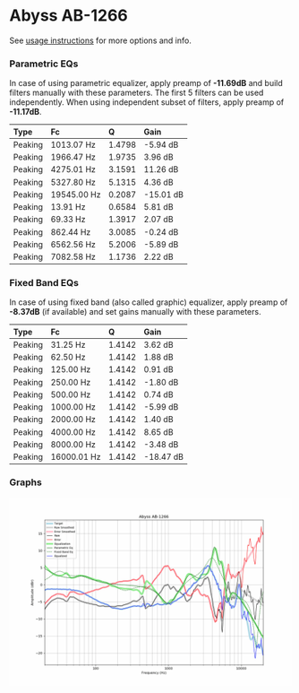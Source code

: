 # Abyss AB-1266
See [usage instructions](https://github.com/jaakkopasanen/AutoEq#usage) for more options and info.

### Parametric EQs
In case of using parametric equalizer, apply preamp of **-11.69dB** and build filters manually
with these parameters. The first 5 filters can be used independently.
When using independent subset of filters, apply preamp of **-11.17dB**.

| Type    | Fc          |      Q | Gain      |
|:--------|:------------|:-------|:----------|
| Peaking | 1013.07 Hz  | 1.4798 | -5.94 dB  |
| Peaking | 1966.47 Hz  | 1.9735 | 3.96 dB   |
| Peaking | 4275.01 Hz  | 3.1591 | 11.26 dB  |
| Peaking | 5327.80 Hz  | 5.1315 | 4.36 dB   |
| Peaking | 19545.00 Hz | 0.2087 | -15.01 dB |
| Peaking | 13.91 Hz    | 0.6584 | 5.81 dB   |
| Peaking | 69.33 Hz    | 1.3917 | 2.07 dB   |
| Peaking | 862.44 Hz   | 3.0085 | -0.24 dB  |
| Peaking | 6562.56 Hz  | 5.2006 | -5.89 dB  |
| Peaking | 7082.58 Hz  | 1.1736 | 2.22 dB   |

### Fixed Band EQs
In case of using fixed band (also called graphic) equalizer, apply preamp of **-8.37dB**
(if available) and set gains manually with these parameters.

| Type    | Fc          |      Q | Gain      |
|:--------|:------------|:-------|:----------|
| Peaking | 31.25 Hz    | 1.4142 | 3.62 dB   |
| Peaking | 62.50 Hz    | 1.4142 | 1.88 dB   |
| Peaking | 125.00 Hz   | 1.4142 | 0.91 dB   |
| Peaking | 250.00 Hz   | 1.4142 | -1.80 dB  |
| Peaking | 500.00 Hz   | 1.4142 | 0.74 dB   |
| Peaking | 1000.00 Hz  | 1.4142 | -5.99 dB  |
| Peaking | 2000.00 Hz  | 1.4142 | 1.40 dB   |
| Peaking | 4000.00 Hz  | 1.4142 | 8.65 dB   |
| Peaking | 8000.00 Hz  | 1.4142 | -3.48 dB  |
| Peaking | 16000.01 Hz | 1.4142 | -18.47 dB |

### Graphs
![](./Abyss%20AB-1266.png)